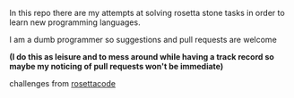  In this repo there are my attempts at solving rosetta stone tasks in order to learn new programming languages. 

 I am a dumb programmer so suggestions and pull requests are welcome

**(I do this as leisure and to mess around while having a track record so maybe my noticing of pull requests won't be immediate)**

challenges from [rosettacode](https://rosettacode.org)
